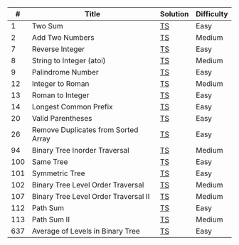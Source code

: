 | #   | Title                                | Solution                                                                                         | Difficulty |
| --- | ------------------------------------ | ------------------------------------------------------------------------------------------------ | ---------- |
| 1   | Two Sum                              | [TS](./src/easy/two-sum/two-sum.ts)                                                              | Easy       |
| 2   | Add Two Numbers                      | [TS](./src/medium/add-two-numbers/add-two-numbers.ts)                                            | Medium     |
| 7   | Reverse Integer                      | [TS](./src/easy/reverse-integer/reverse-integer.ts)                                              | Easy       |
| 8   | String to Integer (atoi)             | [TS](./src/medium/string-to-integer/string-to-integer.ts)                                        | Medium     |
| 9   | Palindrome Number                    | [TS](./src/easy/palindrome-number/palindrome-number.ts)                                          | Easy       |
| 12  | Integer to Roman                     | [TS](./src/medium/integer-to-roman/integer-to-roman.ts)                                          | Medium     |
| 13  | Roman to Integer                     | [TS](./src/easy/roman-to-integer/roman-to-integer.ts)                                            | Easy       |
| 14  | Longest Common Prefix                | [TS](./src/easy/longest-common-prefix/longest-common-prefix.ts)                                  | Easy       |
| 20  | Valid Parentheses                    | [TS](./src/easy/valid-parentheses/valid-parentheses.ts)                                          | Easy       |
| 26  | Remove Duplicates from Sorted Array  | [TS](./src/easy/remove-duplicates-from-sorted-array/remove-duplicates-from-sorted-array.ts)      | Easy       |
| 94  | Binary Tree Inorder Traversal        | [TS](./src/medium/binary-tree-level-order-traversal/binary-tree-level-order-traversal.ts)        | Medium     |
| 100 | Same Tree                            | [TS](./src/easy/same-tree/same-tree.ts)                                                          | Easy       |
| 101 | Symmetric Tree                       | [TS](./src/easy/symmetric-tree/symmetric-tree.ts)                                                | Easy       |
| 102 | Binary Tree Level Order Traversal    | [TS](./src/medium/binary-tree-level-order-traversal/binary-tree-level-order-traversal.ts)        | Medium     |
| 107 | Binary Tree Level Order Traversal II | [TS](./src/medium/binary-tree-level-order-traversal-ii/binary-tree-level-order-traversal-ii.ts)  | Medium     |
| 112 | Path Sum                             | [TS](./src/easy/path-sum/path-sum.ts)                                                            | Easy       |
| 113 | Path Sum II                          | [TS](./src/medium/path-sum-ii/path-sum-ii.ts)                                                    | Medium     |
| 637 | Average of Levels in Binary Tree     | [TS](./src/easy/average-of-levels-in-binary-tree/average-of-levels-in-binary-tree.ts)            | Easy       |
